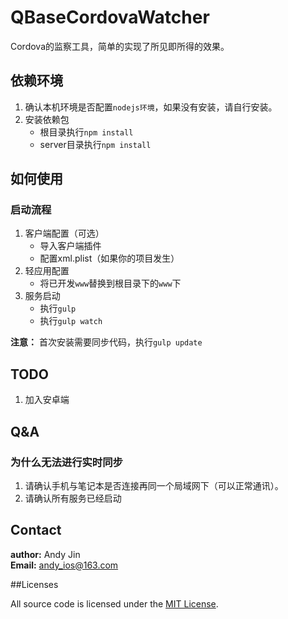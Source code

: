 # QBaseCordovaWatcher

Cordova的监察工具，简单的实现了所见即所得的效果。

## 依赖环境

1. 确认本机环境是否配置`nodejs环境`，如果没有安装，请自行安装。
2. 安装依赖包
	* 根目录执行`npm install`
	* server目录执行`npm install`

## 如何使用

### 启动流程

1. 客户端配置（可选）
	* 导入客户端插件
	* 配置xml.plist（如果你的项目发生）
2. 轻应用配置
	* 将已开发`www`替换到根目录下的`www`下
3. 服务启动
	* 执行`gulp`
	* 执行`gulp watch`

**注意：** 首次安装需要同步代码，执行`gulp update`

## TODO

1. 加入安卓端

## Q&A

### 为什么无法进行实时同步

1. 请确认手机与笔记本是否连接再同一个局域网下（可以正常通讯）。
2. 请确认所有服务已经启动

## Contact

**author:** Andy Jin  
**Email:** andy_ios@163.com

##Licenses

All source code is licensed under the [MIT License](https://github.com/andy0323/QBaseLanguage/blob/master/LICENSE).